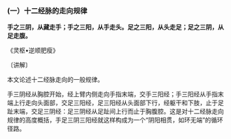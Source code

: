 ### (一）十二经脉的走向规律

**手之三阴，从藏走手；手之三阳，从手走头。足之三阳，从头走足；足之三阴，从足走腹。**

​《灵枢•逆顺肥瘦》

〔讲解〕

本文论述十二经脉走向的一般规律。

手三阴经从胸腔开始，经上臂内侧走向手指末端，交手三阳经；手三阳经从手指末端上行走向头面部，交足三阳经，足三阳经从头面部下行，经躯干和下肢，止于足趾末端，交足三阴经：足三阴经从足趾间上行而止于胸腹腔。这是对十二经脉走向规律的高度概括，手足三阴三阳经就这样构成为一个“阴阳相贯，如环无端”的循环径路。

